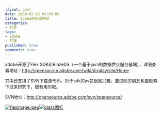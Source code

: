 ```yaml
---
layout: post
date: 2008-02-02 00:00:00
title: adobe的开源网站
categories:
- 开源
tags:
- adobe
- 开源
published: true
comments: true
---
```

<p>adobe开源了Flex  SDK和BlazeDS（一个基于java的数据供应服务器端），详细查看地址：<a href="http://opensource.adobe.com/wiki/display/site/Home" target="_blank">http://opensource.adobe.com/wiki/display/site/Home</a></p>

<p><a href="http://opensource.adobe.com/wiki/display/site/Home" target="_blank"> </a></p>

<p>其中还支持了SVN下载源代码，对于sdk的as包很感兴趣，要进阶的朋友也要赶紧下过来研究下，很有用的哦。</p>

<p>SVN地址：<a href="http://opensource.adobe.com/svn/opensource/" target="_blank">http://opensource.adobe.com/svn/opensource/</a></p>

<p><a title="fleximage.jpeg" href="http://www.fireyang.com/blog//wp-content/uploads/2008/03/fleximage.jpeg"><img src="http://www.fireyang.com/blog//wp-content/uploads/2008/03/fleximage.jpeg" alt="fleximage.jpeg" align="bottom" /></a><a title="blazs图标" href="http://www.fireyang.com/blog//wp-content/uploads/2008/03/imageaxd2.jpeg"><img src="http://www.fireyang.com/blog//wp-content/uploads/2008/03/imageaxd2.jpeg" alt="blazs图标" align="bottom" /></a></p>

<p><a href="http://opensource.adobe.com/svn/opensource/" target="_blank"></a><a href="http://opensource.adobe.com/svn/opensource/" target="_blank"> </a></p>
